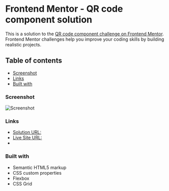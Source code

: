# Frontend Mentor - QR code component solution

This is a solution to the [QR code component challenge on Frontend Mentor](https://www.frontendmentor.io/challenges/qr-code-component-iux_sIO_H). Frontend Mentor challenges help you improve your coding skills by building realistic projects. 

## Table of contents


  - [Screenshot](#screenshot)
  - [Links](#links)
  - [Built with](#built-with)

### Screenshot

![Screenshot](https://i.imgur.com/9AheZhp.png)

### Links

- [Solution URL:](https://github.com/amitesh03/QR-Code-Component)
- [Live Site URL:](https://qr-code-component.glitch.me)
- 
### Built with

- Semantic HTML5 markup
- CSS custom properties
- Flexbox
- CSS Grid
